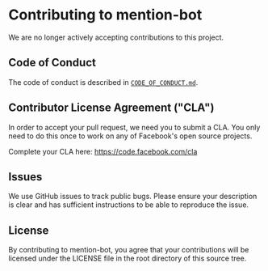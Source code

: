 # Contributing to mention-bot

We are no longer actively accepting contributions to this project.


## Code of Conduct
The code of conduct is described in [`CODE_OF_CONDUCT.md`](CODE_OF_CONDUCT.md).

## Contributor License Agreement ("CLA")
In order to accept your pull request, we need you to submit a CLA. You only need
to do this once to work on any of Facebook's open source projects.

Complete your CLA here: <https://code.facebook.com/cla>

## Issues
We use GitHub issues to track public bugs. Please ensure your description is
clear and has sufficient instructions to be able to reproduce the issue.

## License
By contributing to mention-bot, you agree that your contributions will be licensed
under the LICENSE file in the root directory of this source tree.
